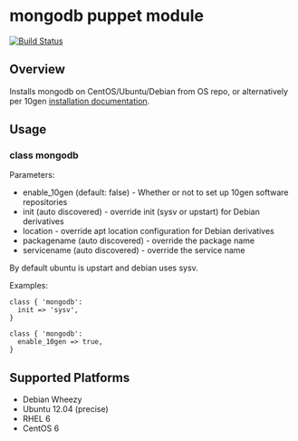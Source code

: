 # mongodb puppet module

[![Build Status](https://travis-ci.org/actionjack/puppetlabs-mongodb.png)](https://travis-ci.org/actionjack/puppetlabs-mongodb)

## Overview

Installs mongodb on CentOS/Ubuntu/Debian from OS repo, or alternatively per 10gen [installation documentation](http://www.mongodb.org/display/DOCS/Ubuntu+and+Debian+packages).

## Usage

### class mongodb

Parameters:
* enable_10gen (default: false) - Whether or not to set up 10gen software repositories
* init (auto discovered) - override init (sysv or upstart) for Debian derivatives
* location - override apt location configuration for Debian derivatives
* packagename (auto discovered) - override the package name
* servicename (auto discovered) - override the service name

By default ubuntu is upstart and debian uses sysv.

Examples:

    class { 'mongodb':
      init => 'sysv',
    }

    class { 'mongodb':
      enable_10gen => true,
    }

## Supported Platforms

* Debian Wheezy
* Ubuntu 12.04 (precise)
* RHEL 6
* CentOS 6
